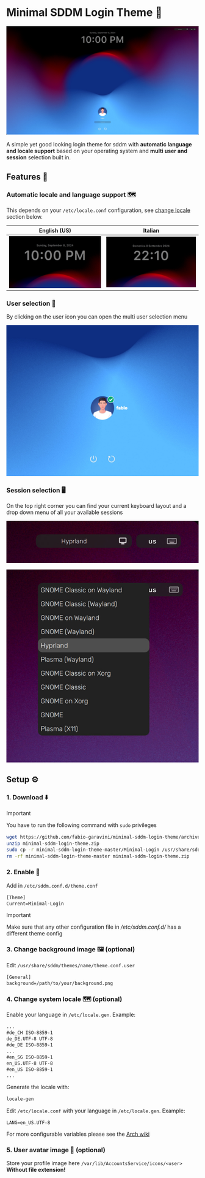 # Minimal SDDM Login Theme 🎨

![screenshot](images/screenshot.jpg)

A simple yet good looking login theme for sddm with **automatic language and locale support** based on your operating system and **multi user and session** selection built in.

## Features 📖

### Automatic locale and language support 🗺️

This depends on your `/etc/locale.conf` configuration, see [change locale](#4-change-system-locale-️-optional) section below.

| English (US) | Italian |
|-----|-----|
| ![English](images/locale1.jpg) | ![Italian](images/locale2.jpg) |

### User selection 👤

By clicking on the user icon you can open the multi user selection menu

![multi user selection](images/multi_user.jpg)

### Session selection 🖥️

On the top right corner you can find your current keyboard layout and a drop down menu of all your available sessions

![session keyboard](images/session_keyboard.jpg)

![session selection](images/session_selection.jpg)

## Setup ⚙️

### 1. Download ⬇️

> [!IMPORTANT]
> You have to run the following command with `sudo` privileges

```sh
wget https://github.com/fabio-garavini/minimal-sddm-login-theme/archive/refs/heads/master.zip -O minimal-sddm-login-theme.zip
unzip minimal-sddm-login-theme.zip
sudo cp -r minimal-sddm-login-theme-master/Minimal-Login /usr/share/sddm/themes/.
rm -rf minimal-sddm-login-theme-master minimal-sddm-login-theme.zip
```

### 2. Enable 🔦

Add in `/etc/sddm.conf.d/theme.conf`

```config
[Theme]
Current=Minimal-Login
```

> [!IMPORTANT]
> Make sure that any other configuration file in */etc/sddm.conf.d/* has a different theme config

### 3. Change background image 🖼️ (optional)

Edit `/usr/share/sddm/themes/name/theme.conf.user`

```config
[General]
background=/path/to/your/background.png
```

### 4. Change system locale 🗺️ (optional)

Enable your language in `/etc/locale.gen`. Example:

```config
...
#de_CH ISO-8859-1  
de_DE.UTF-8 UTF-8  
#de_DE ISO-8859-1  
...
#en_SG ISO-8859-1
en_US.UTF-8 UTF-8
#en_US ISO-8859-1
...
```

Generate the locale with:

```sh
locale-gen
```

Edit `/etc/locale.conf` with your language in `/etc/locale.gen`. Example:

```config
LANG=en_US.UTF-8
```

For more configurable variables please see the [Arch wiki](https://wiki.archlinux.org/title/Locale#Variables)

### 5. User avatar image 👤 (optional)

Store your profile image here `/var/lib/AccountsService/icons/<user>` **Without file extension!**
